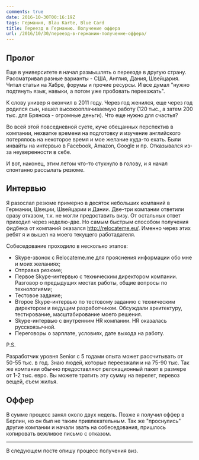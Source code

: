 ```yaml
---
comments: true
date: 2016-10-30T00:16:19Z
tags: Германия, Blau Karte, Blue Card
title: Переезд в Германию. Получение оффера
url: /2016/10/30/переезд-в-германию-получение-оффера/
---
```


## Пролог

Еще в университете я начал размышлять о переезде в другую страну. Рассматривал разные варианты - США, Англия, Дания, Швейцария.
Читал статьи на Хабре, форумы и прочие ресурсы. И все думал "нужно подтянуть язык, навыки, а потом уже пробовать переезжать".

К слову универ я окончил в 2011 году. Через год женился, еще через год родился сын,
нашел высокооплачиваемую работу (120 тыс., а затем 200 тыс. для Брянска - огромные деньги).
Что еще нужно для счастья?

Во всей этой повседневной суете, куче обещанных перспектив в компании,
нехватке времени на подготовку и изучение английского потерялось на некоторое время и мое желание куда-то ехать.
Были инвайты на интервью в Facebook, Amazon, Google  и пр. Отказывался из-за неуверенности в себе.

И вот, наконец, этим летом что-то стукнуло в голову, и я начал спонтанно рассылать резюме.

<!--more-->

## Интервью

Я разослал резюме примерно в десяток небольших компаний в Германии, Швеции, Швейцарии и Дании.
Две-три компании ответили сразу отказом, т.к. не могли предоставить визу. От остальных ответ приходил через неделю-две. 
Но самым быстрым способом получения фидбека от компаний оказался http://relocateme.eu/.
Именно через этих ребят я и вышел на моего текущего работадателя.

Собеседование проходило в несколько этапов:

* Skype-звонок с Relocateme.me для прояснения информации обо мне и моих желаниях;
* Отправка резюме;
* Первое Skype-интервью с техническим директором компании. Разговор о предыдущих местах работы, общие вопросы по технологиями;
* Тестовое задание;
* Второе Skype-интервью по тестовому заданию с техническим директором и ведущим разработчиком.
Обсуждали архитектуру, тестирование, масштабирование моего решения.
* Skype-интервью с внутренним HR компании. HR оказалась русскоязычной.
* Переговоры о зарплате, условиях, дате выхода на работу.

P.S.

Разработчик уровня Senior с 5 годами опыта может рассчитывать от 50-55 тыс. в год.
Знаю людей, которые переезжали и на 75-90 тыс.
Так же компании обычно предоставляют релокационный пакет в размере от 1-2 тыс. евро.
Вы можете тратить эту сумму на перелет, перевоз вещей, съем жилья. 

## Оффер

В сумме процесс занял около двух недель. Позже я получил оффер в Берлин, но он был не таким привлекательным.
Так же "проснулись" другие компании и начали звать на собеседования, пришлось копировать вежливое письмо с отказом.

-----

В следующем посте опишу процесс получения виз.
